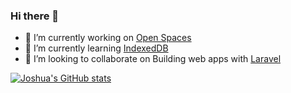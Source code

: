### Hi there 👋

<!--
**joshDamian/joshDamian** is a ✨ _special_ ✨ repository because its `README.md` (this file) appears on your GitHub profile.

Here are some ideas to get you started: -->
- 🔭 I’m currently working on [Open Spaces](https://github.com/joshDamian/open-spaces)
- 🌱 I’m currently learning [IndexedDB](https://developer.mozilla.org/en-US/docs/Web/API/IndexedDB_API)
- 👯 I’m looking to collaborate on Building web apps with [Laravel](https://laravel.com)
<!-- - 🤔 I’m looking for help with ...
- 💬 Ask me about ...
- 📫 How to reach me: ...
- 😄 Pronouns: ...
- ⚡ Fun fact: ... -->



[![Joshua's GitHub stats](https://github-readme-stats.vercel.app/api?username=joshDamian)](https://github.com/joshDamian/github-readme-stats)
